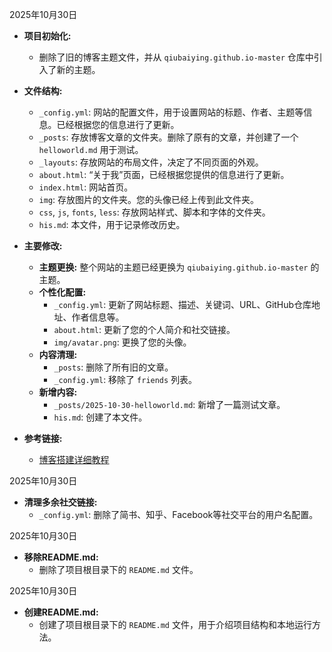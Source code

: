 2025年10月30日

- **项目初始化:**
  - 删除了旧的博客主题文件，并从 `qiubaiying.github.io-master` 仓库中引入了新的主题。

- **文件结构:**
  - `_config.yml`: 网站的配置文件，用于设置网站的标题、作者、主题等信息。已经根据您的信息进行了更新。
  - `_posts`: 存放博客文章的文件夹。删除了原有的文章，并创建了一个 `helloworld.md` 用于测试。
  - `_layouts`: 存放网站的布局文件，决定了不同页面的外观。
  - `about.html`: “关于我”页面，已经根据您提供的信息进行了更新。
  - `index.html`: 网站首页。
  - `img`: 存放图片的文件夹。您的头像已经上传到此文件夹。
  - `css`, `js`, `fonts`, `less`: 存放网站样式、脚本和字体的文件夹。
  - `his.md`: 本文件，用于记录修改历史。

- **主要修改:**
  - **主题更换:** 整个网站的主题已经更换为 `qiubaiying.github.io-master` 的主题。
  - **个性化配置:**
    - `_config.yml`: 更新了网站标题、描述、关键词、URL、GitHub仓库地址、作者信息等。
    - `about.html`: 更新了您的个人简介和社交链接。
    - `img/avatar.png`: 更换了您的头像。
  - **内容清理:**
    - `_posts`: 删除了所有旧的文章。
    - `_config.yml`: 移除了 `friends` 列表。
  - **新增内容:**
    - `_posts/2025-10-30-helloworld.md`: 新增了一篇测试文章。
    - `his.md`: 创建了本文件。

- **参考链接:**
  - [博客搭建详细教程](https://github.com/qiubaiying/qiubaiying.github.io/wiki/博客搭建详细教程)

2025年10月30日

- **清理多余社交链接:**
  - `_config.yml`: 删除了简书、知乎、Facebook等社交平台的用户名配置。

2025年10月30日

- **移除README.md:**
  - 删除了项目根目录下的 `README.md` 文件。

2025年10月30日

- **创建README.md:**
  - 创建了项目根目录下的 `README.md` 文件，用于介绍项目结构和本地运行方法。
